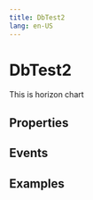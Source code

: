 ```yaml
---
title: DbTest2
lang: en-US
---
```


# DbTest2

This is horizon chart 

## Properties

## Events

## Examples
